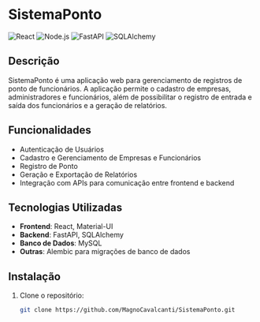 # SistemaPonto

![React](https://img.shields.io/badge/React-18.2.0-blue)
![Node.js](https://img.shields.io/badge/Node.js-16.13.0-green)
![FastAPI](https://img.shields.io/badge/FastAPI-0.95.1-teal)
![SQLAlchemy](https://img.shields.io/badge/SQLAlchemy-1.4.47-red)

## Descrição

SistemaPonto é uma aplicação web para gerenciamento de registros de ponto de funcionários. A aplicação permite o cadastro de empresas, administradores e funcionários, além de possibilitar o registro de entrada e saída dos funcionários e a geração de relatórios.

## Funcionalidades

- Autenticação de Usuários
- Cadastro e Gerenciamento de Empresas e Funcionários
- Registro de Ponto
- Geração e Exportação de Relatórios
- Integração com APIs para comunicação entre frontend e backend

## Tecnologias Utilizadas

- **Frontend**: React, Material-UI
- **Backend**: FastAPI, SQLAlchemy
- **Banco de Dados**: MySQL
- **Outras**: Alembic para migrações de banco de dados

## Instalação

1. Clone o repositório:
   ```bash
   git clone https://github.com/MagnoCavalcanti/SistemaPonto.git
